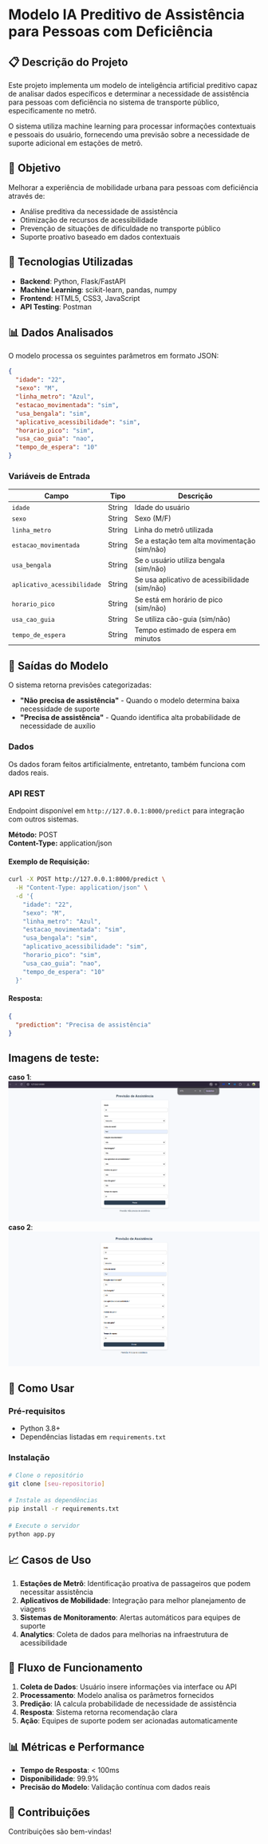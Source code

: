 # Modelo IA Preditivo de Assistência para Pessoas com Deficiência 

## 📋 Descrição do Projeto

Este projeto implementa um modelo de inteligência artificial preditivo capaz de analisar dados específicos e determinar a necessidade de assistência para pessoas com deficiência no sistema de transporte público, especificamente no metrô.

O sistema utiliza machine learning para processar informações contextuais e pessoais do usuário, fornecendo uma previsão sobre a necessidade de suporte adicional em estações de metrô.

## 🎯 Objetivo

Melhorar a experiência de mobilidade urbana para pessoas com deficiência através de:
- Análise preditiva da necessidade de assistência
- Otimização de recursos de acessibilidade
- Prevenção de situações de dificuldade no transporte público
- Suporte proativo baseado em dados contextuais

## 🧠 Tecnologias Utilizadas

- **Backend**: Python, Flask/FastAPI
- **Machine Learning**: scikit-learn, pandas, numpy
- **Frontend**: HTML5, CSS3, JavaScript
- **API Testing**: Postman 

## 📊 Dados Analisados

O modelo processa os seguintes parâmetros em formato JSON:

```json
{
  "idade": "22",
  "sexo": "M", 
  "linha_metro": "Azul",
  "estacao_movimentada": "sim",
  "usa_bengala": "sim",
  "aplicativo_acessibilidade": "sim", 
  "horario_pico": "sim",
  "usa_cao_guia": "nao",
  "tempo_de_espera": "10"
}
```

### Variáveis de Entrada

| Campo | Tipo | Descrição |
|-------|------|-----------|
| `idade` | String | Idade do usuário |
| `sexo` | String | Sexo (M/F) |
| `linha_metro` | String | Linha do metrô utilizada |
| `estacao_movimentada` | String | Se a estação tem alta movimentação (sim/não) |
| `usa_bengala` | String | Se o usuário utiliza bengala (sim/não) |
| `aplicativo_acessibilidade` | String | Se usa aplicativo de acessibilidade (sim/não) |
| `horario_pico` | String | Se está em horário de pico (sim/não) |
| `usa_cao_guia` | String | Se utiliza cão-guia (sim/não) |
| `tempo_de_espera` | String | Tempo estimado de espera em minutos |

## 🔮 Saídas do Modelo

O sistema retorna previsões categorizadas:

- **"Não precisa de assistência"** - Quando o modelo determina baixa necessidade de suporte
- **"Precisa de assistência"** - Quando identifica alta probabilidade de necessidade de auxílio

### Dados

Os dados foram feitos artificialmente, entretanto, também funciona com dados reais.


### API REST
Endpoint disponível em `http://127.0.0.1:8000/predict` para integração com outros sistemas.

**Método:** POST  
**Content-Type:** application/json

#### Exemplo de Requisição:
```bash
curl -X POST http://127.0.0.1:8000/predict \
  -H "Content-Type: application/json" \
  -d '{
    "idade": "22",
    "sexo": "M",
    "linha_metro": "Azul", 
    "estacao_movimentada": "sim",
    "usa_bengala": "sim",
    "aplicativo_acessibilidade": "sim",
    "horario_pico": "sim", 
    "usa_cao_guia": "nao",
    "tempo_de_espera": "10"
  }'
```

#### Resposta:
```json
{
  "prediction": "Precisa de assistência"
}
```

## Imagens de teste:

**caso 1**: ![alt text](image.png)
**caso 2**: ![alt text](image-1.png)

## 🚀 Como Usar

### Pré-requisitos
- Python 3.8+
- Dependências listadas em `requirements.txt`

### Instalação
```bash
# Clone o repositório
git clone [seu-repositorio]

# Instale as dependências  
pip install -r requirements.txt

# Execute o servidor
python app.py
```

## 📈 Casos de Uso

1. **Estações de Metrô**: Identificação proativa de passageiros que podem necessitar assistência
2. **Aplicativos de Mobilidade**: Integração para melhor planejamento de viagens
3. **Sistemas de Monitoramento**: Alertas automáticos para equipes de suporte
4. **Analytics**: Coleta de dados para melhorias na infraestrutura de acessibilidade

## 🔄 Fluxo de Funcionamento

1. **Coleta de Dados**: Usuário insere informações via interface ou API
2. **Processamento**: Modelo analisa os parâmetros fornecidos  
3. **Predição**: IA calcula probabilidade de necessidade de assistência
4. **Resposta**: Sistema retorna recomendação clara
5. **Ação**: Equipes de suporte podem ser acionadas automaticamente

## 📊 Métricas e Performance

- **Tempo de Resposta**: < 100ms
- **Disponibilidade**: 99.9%
- **Precisão do Modelo**: Validação contínua com dados reais

## 🤝 Contribuições

Contribuições são bem-vindas!
